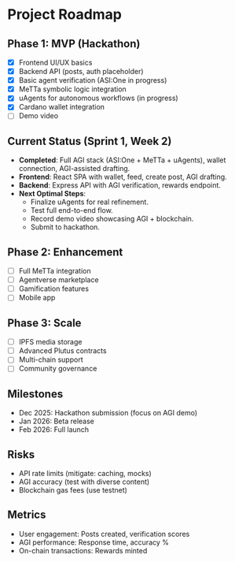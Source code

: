 # Project Roadmap

## Phase 1: MVP (Hackathon)
- [x] Frontend UI/UX basics
- [x] Backend API (posts, auth placeholder)
- [x] Basic agent verification (ASI:One in progress)
- [x] MeTTa symbolic logic integration
- [x] uAgents for autonomous workflows (in progress)
- [x] Cardano wallet integration
- [ ] Demo video

## Current Status (Sprint 1, Week 2)
- **Completed**: Full AGI stack (ASI:One + MeTTa + uAgents), wallet connection, AGI-assisted drafting.
- **Frontend**: React SPA with wallet, feed, create post, AGI drafting.
- **Backend**: Express API with AGI verification, rewards endpoint.
- **Next Optimal Steps**:
  - Finalize uAgents for real refinement.
  - Test full end-to-end flow.
  - Record demo video showcasing AGI + blockchain.
  - Submit to hackathon.

## Phase 2: Enhancement
- [ ] Full MeTTa integration
- [ ] Agentverse marketplace
- [ ] Gamification features
- [ ] Mobile app

## Phase 3: Scale
- [ ] IPFS media storage
- [ ] Advanced Plutus contracts
- [ ] Multi-chain support
- [ ] Community governance

## Milestones
- Dec 2025: Hackathon submission (focus on AGI demo)
- Jan 2026: Beta release
- Feb 2026: Full launch

## Risks
- API rate limits (mitigate: caching, mocks)
- AGI accuracy (test with diverse content)
- Blockchain gas fees (use testnet)

## Metrics
- User engagement: Posts created, verification scores
- AGI performance: Response time, accuracy %
- On-chain transactions: Rewards minted

